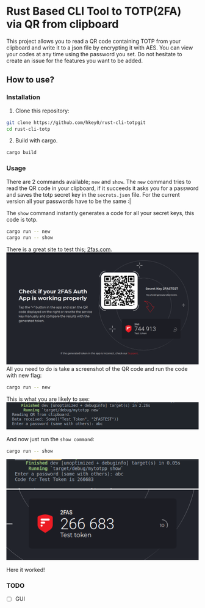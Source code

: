 # Rust Based CLI Tool to TOTP(2FA) via QR from clipboard

This project allows you to read a QR code containing TOTP from your clipboard and write it to a json file by encrypting it with AES. You can view your codes at any time using the password you set. Do not hesitate to create an issue for the features you want to be added.  



## How to use?

### Installation

1. Clone this repository:
```bash
git clone https://github.com/hkey0/rust-cli-totpgit
cd rust-cli-totp
```

2. Build with cargo.
```bash
cargo build
```


### Usage

There are 2 commands available; `new` and `show`. The `new` command tries to read the QR code in your clipboard, if it succeeds it asks you for a password and saves the totp secret key in the `secrets.json` file. For the current version all your passwords have to be the same :|

The `show` command instantly generates a code for all your secret keys, this code is totp. 
```bash
cargo run -- new
cargo run -- show
```

There is a great site to test this; [2fas.com](https://2fas.com/check-token/).
![clinew](https://raw.githubusercontent.com/hkey0/rust-cli-totp/main/images/2fas.png)
All you need to do is take a screenshot of the QR code and run the code with new flag:

```bash
cargo run -- new
```

This is what you are likely to see:<br />
![clinew](https://raw.githubusercontent.com/hkey0/rust-cli-totp/main/images/clinew.png)

And now just run the `show command`:
```bash
cargo run -- show
```
![clinew](https://raw.githubusercontent.com/hkey0/rust-cli-totp/main/images/samecli.png)
![clinew](https://raw.githubusercontent.com/hkey0/rust-cli-totp/main/images/same1.png)

Here it worked!


### TODO

- [ ] GUI